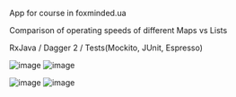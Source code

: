 App for course in foxminded.ua

Comparison of operating speeds of different Maps vs Lists

RxJava / Dagger 2 / Tests(Mockito, JUnit, Espresso)

![image](https://github.com/MaScFx/Foxminded_MapsVsLists/assets/29680867/1440f29e-4082-4074-86b9-a0cc285c1fe5)
![image](https://github.com/MaScFx/Foxminded_MapsVsLists/assets/29680867/86e8b2c2-e1df-4286-8558-d2d3569ee965)

![image](https://github.com/MaScFx/Foxminded_MapsVsLists/assets/29680867/485d1daf-5b21-4e02-ab1e-aea0b84aa2c9)
![image](https://github.com/MaScFx/Foxminded_MapsVsLists/assets/29680867/a7925778-513a-40ee-b104-dc2aeba31dcd)

